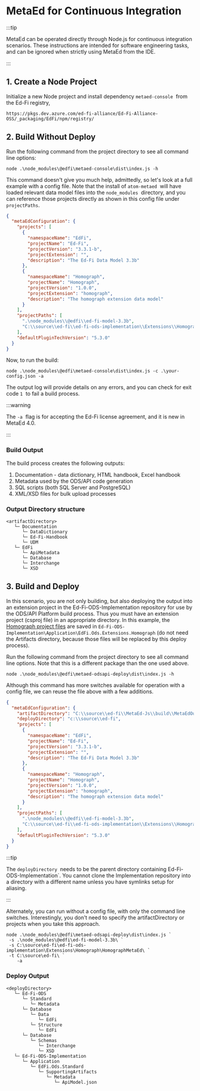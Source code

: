 # MetaEd for Continuous Integration

:::tip

MetaEd can be operated directly through Node.js for continuous
integration scenarios. These instructions are intended for software
engineering tasks, and can be ignored when strictly using MetaEd from the IDE.

:::

## 1. Create a Node Project

Initialize a new Node project and install dependency `metaed-console`  from the
Ed-Fi registry,

```
https://pkgs.dev.azure.com/ed-fi-alliance/Ed-Fi-Alliance-OSS/_packaging/EdFi/npm/registry/
```

## 2\. Build Without Deploy

Run the following command from the project directory to see all command line
options:

```shell
node .\node_modules\@edfi\metaed-console\dist\index.js -h
```

This command doesn't give you much help, admittedly, so let's look at a full
example with a config file. Note that the install of `atom-metaed`  will have
loaded relevant data model files into the `node_modules`  directory, and you can
reference those projects directly as shown in this config file under
`projectPaths`.

```json
{
  "metaEdConfiguration": {
    "projects": [
      {
        "namespaceName": "EdFi",
        "projectName": "Ed-Fi",
        "projectVersion": "3.3.1-b",
        "projectExtension": "",
        "description": "The Ed-Fi Data Model 3.3b"
      },
      {
        "namespaceName": "Homograph",
        "projectName": "Homograph",
        "projectVersion": "1.0.0",
        "projectExtension": "homograph",
        "description": "The homograph extension data model"
      }
    ],
    "projectPaths": [
      ".\node_modules\\@edfi\\ed-fi-model-3.3b",
      "C:\\source\\ed-fi\\ed-fi-ods-implementation\\Extensions\\Homograph\\HomographMetaEd"
    ],
    "defaultPluginTechVersion": "5.3.0"
  }
}
```

Now, to run the build:

```shell
node .\node_modules\@edfi\metaed-console\dist\index.js -c .\your-config.json -a
```

The output log will provide details on any errors, and you can check for exit
code `1`  to fail a build process.

:::warning

The `-a`  flag is for accepting the Ed-Fi license agreement, and it
is new in MetaEd 4.0.

:::

### Build Output

The build process creates the following outputs:

1. Documentation - data dictionary, HTML handbook, Excel handbook
2. Metadata used by the ODS/API code generation
3. SQL scripts (both SQL Server and PostgreSQL)
4. XML/XSD files for bulk upload processes

### Output Directory structure

```
<artifactDirectory>
   └─ Documentation
      └─ DataDictionary
      └─ Ed-Fi-Handbook
      └─ UDM
   └─ EdFi
      └─ ApiMetadata
      └─ Database
      └─ Interchange
      └─ XSD
```

## 3\. Build and Deploy

In this scenario, you are not only building, but also deploying the output into
an extension project in the Ed-Fi-ODS-Implementation repository for use by the
ODS/API Platform build process. Thus you must have an extension project (csproj
file) in an appropriate directory. In this example, the [Homograph project
files](https://github.com/Ed-Fi-Alliance-OSS/Ed-Fi-Extensions/tree/main/Extensions/EdFi.Ods.Extensions.Homograph)
are saved in
`Ed-Fi-ODS-Implementation\Application\EdFi.Ods.Extensions.Homograph` (do not
need the Artifacts directory, because those files will be replaced by this
deploy process).

Run the following command from the project directory to see all command line
options. Note that this is a different package than the one used above.

```shell
node .\node_modules\@edfi\metaed-odsapi-deploy\dist\index.js -h
```

Although this command has more switches available for operation with a config
file, we can reuse the file above with a few additions.

```json
{
  "metaEdConfiguration": {
    "artifactDirectory": "C:\\source\\ed-fi\\MetaEd-Js\\build\\MetaEdOutput",
    "deployDirectory": "c:\\source\\ed-fi",
    "projects": [
      {
        "namespaceName": "EdFi",
        "projectName": "Ed-Fi",
        "projectVersion": "3.3.1-b",
        "projectExtension": "",
        "description": "The Ed-Fi Data Model 3.3b"
      },
      {
        "namespaceName": "Homograph",
        "projectName": "Homograph",
        "projectVersion": "1.0.0",
        "projectExtension": "homograph",
        "description": "The homograph extension data model"
      }
    ],
    "projectPaths": [
      ".\node_modules\\@edfi\\ed-fi-model-3.3b",
      "C:\\source\\ed-fi\\ed-fi-ods-implementation\\Extensions\\Homograph\\HomographMetaEd"
    ],
    "defaultPluginTechVersion": "5.3.0"
  }
}
```

:::tip

The `deployDirectory`  needs to be the parent directory containing
Ed-Fi-ODS-Implementation`. You cannot clone the Implementation repository
into a directory with a different name unless you have symlinks setup for
aliasing.

:::

Alternately, you can run without a config file, with only the command line
switches. Interestingly, you don't need to specify the artifactDirectory or
projects when you take this approach.

```shell
node .\node_modules\@edfi\metaed-odsapi-deploy\dist\index.js `
 -s .\node_modules\@edfi\ed-fi-model-3.3b\ `
 -s C:\source\ed-fi\ed-fi-ods-implementation\Extensions\Homograph\HomographMetaEd\ `
 -t C:\source\ed-fi\ `
    -a
```

### Deploy Output

```shell
<deployDirectory>
   └─ Ed-Fi-ODS
      └─ Standard
         └─ Metadata
      └─ Database
         └─ Data
            └─ EdFi
         └─ Structure
            └─ EdFi
      └─ Database
         └─ Schemas
            └─ Interchange
            └─ XSD
   └─ Ed-Fi-ODS-Implementation
      └─ Application
         └─ EdFi.Ods.Standard
            └─ SupportingArtifacts
               └─ Metadata
                  └─ ApiModel.json
```
